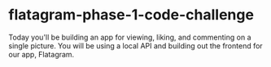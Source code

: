 # flatagram-phase-1-code-challenge
Today you'll be building an app for viewing, liking, and commenting on a single picture. You will be using a local API and building out the frontend for our app, Flatagram.
